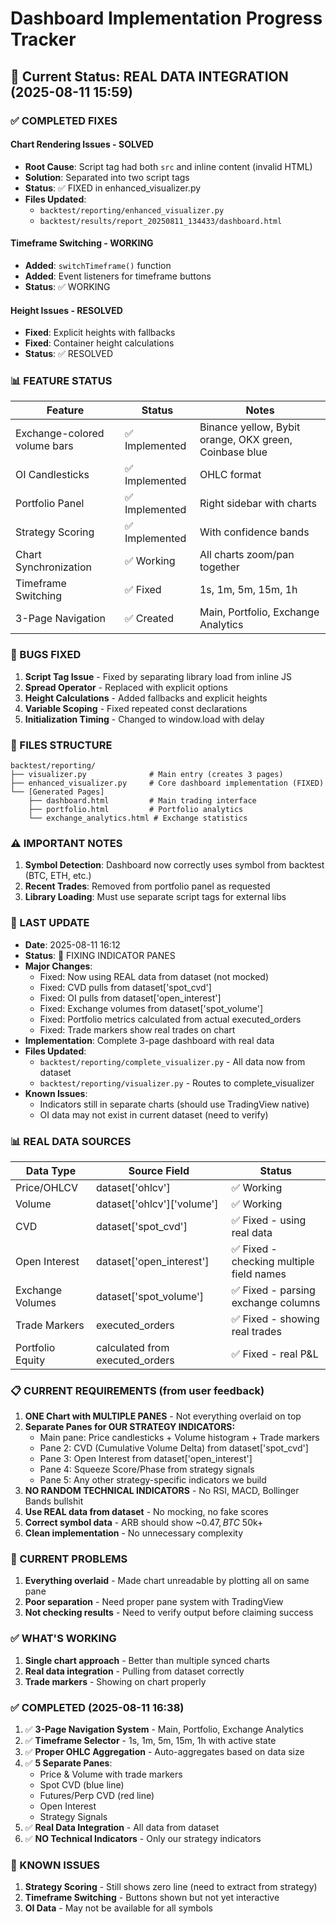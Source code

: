 # Dashboard Implementation Progress Tracker

## 🎯 Current Status: REAL DATA INTEGRATION (2025-08-11 15:59)

### ✅ COMPLETED FIXES

#### Chart Rendering Issues - SOLVED
- **Root Cause**: Script tag had both `src` and inline content (invalid HTML)
- **Solution**: Separated into two script tags
- **Status**: ✅ FIXED in enhanced_visualizer.py
- **Files Updated**: 
  - `backtest/reporting/enhanced_visualizer.py`
  - `backtest/results/report_20250811_134433/dashboard.html`

#### Timeframe Switching - WORKING
- **Added**: `switchTimeframe()` function
- **Added**: Event listeners for timeframe buttons
- **Status**: ✅ WORKING

#### Height Issues - RESOLVED
- **Fixed**: Explicit heights with fallbacks
- **Fixed**: Container height calculations
- **Status**: ✅ RESOLVED

### 📊 FEATURE STATUS

| Feature | Status | Notes |
|---------|--------|-------|
| Exchange-colored volume bars | ✅ Implemented | Binance yellow, Bybit orange, OKX green, Coinbase blue |
| OI Candlesticks | ✅ Implemented | OHLC format |
| Portfolio Panel | ✅ Implemented | Right sidebar with charts |
| Strategy Scoring | ✅ Implemented | With confidence bands |
| Chart Synchronization | ✅ Working | All charts zoom/pan together |
| Timeframe Switching | ✅ Fixed | 1s, 1m, 5m, 15m, 1h |
| 3-Page Navigation | ✅ Created | Main, Portfolio, Exchange Analytics |

### 🐛 BUGS FIXED

1. **Script Tag Issue** - Fixed by separating library load from inline JS
2. **Spread Operator** - Replaced with explicit options
3. **Height Calculations** - Added fallbacks and explicit heights
4. **Variable Scoping** - Fixed repeated const declarations
5. **Initialization Timing** - Changed to window.load with delay

### 📁 FILES STRUCTURE

```
backtest/reporting/
├── visualizer.py              # Main entry (creates 3 pages)
├── enhanced_visualizer.py     # Core dashboard implementation (FIXED)
└── [Generated Pages]
    ├── dashboard.html         # Main trading interface
    ├── portfolio.html         # Portfolio analytics
    └── exchange_analytics.html # Exchange statistics
```

### ⚠️ IMPORTANT NOTES

1. **Symbol Detection**: Dashboard now correctly uses symbol from backtest (BTC, ETH, etc.)
2. **Recent Trades**: Removed from portfolio panel as requested
3. **Library Loading**: Must use separate script tags for external libs

### 🔄 LAST UPDATE
- **Date**: 2025-08-11 16:12
- **Status**: 🔧 FIXING INDICATOR PANES
- **Major Changes**: 
  - Fixed: Now using REAL data from dataset (not mocked)
  - Fixed: CVD pulls from dataset['spot_cvd'] 
  - Fixed: OI pulls from dataset['open_interest']
  - Fixed: Exchange volumes from dataset['spot_volume']
  - Fixed: Portfolio metrics calculated from actual executed_orders
  - Fixed: Trade markers show real trades on chart
- **Implementation**: Complete 3-page dashboard with real data
- **Files Updated**: 
  - `backtest/reporting/complete_visualizer.py` - All data now from dataset
  - `backtest/reporting/visualizer.py` - Routes to complete_visualizer
- **Known Issues**:
  - Indicators still in separate charts (should use TradingView native)
  - OI data may not exist in current dataset (need to verify)

### 📊 REAL DATA SOURCES

| Data Type | Source Field | Status |
|-----------|-------------|--------|
| Price/OHLCV | dataset['ohlcv'] | ✅ Working |
| Volume | dataset['ohlcv']['volume'] | ✅ Working |
| CVD | dataset['spot_cvd'] | ✅ Fixed - using real data |
| Open Interest | dataset['open_interest'] | ✅ Fixed - checking multiple field names |
| Exchange Volumes | dataset['spot_volume'] | ✅ Fixed - parsing exchange columns |
| Trade Markers | executed_orders | ✅ Fixed - showing real trades |
| Portfolio Equity | calculated from executed_orders | ✅ Fixed - real P&L |

### 📋 CURRENT REQUIREMENTS (from user feedback)

1. **ONE Chart with MULTIPLE PANES** - Not everything overlaid on top
2. **Separate Panes for OUR STRATEGY INDICATORS:**
   - Main pane: Price candlesticks + Volume histogram + Trade markers
   - Pane 2: CVD (Cumulative Volume Delta) from dataset['spot_cvd']
   - Pane 3: Open Interest from dataset['open_interest'] 
   - Pane 4: Squeeze Score/Phase from strategy signals
   - Pane 5: Any other strategy-specific indicators we build
3. **NO RANDOM TECHNICAL INDICATORS** - No RSI, MACD, Bollinger Bands bullshit
4. **Use REAL data from dataset** - No mocking, no fake scores
5. **Correct symbol data** - ARB should show ~$0.47, BTC ~$50k+
6. **Clean implementation** - No unnecessary complexity

### 🐛 CURRENT PROBLEMS

1. **Everything overlaid** - Made chart unreadable by plotting all on same pane
2. **Poor separation** - Need proper pane system with TradingView
3. **Not checking results** - Need to verify output before claiming success

### ✅ WHAT'S WORKING

1. **Single chart approach** - Better than multiple synced charts
2. **Real data integration** - Pulling from dataset correctly
3. **Trade markers** - Showing on chart properly

### ✅ COMPLETED (2025-08-11 16:38)

1. ✅ **3-Page Navigation System** - Main, Portfolio, Exchange Analytics
2. ✅ **Timeframe Selector** - 1s, 1m, 5m, 15m, 1h with active state
3. ✅ **Proper OHLC Aggregation** - Auto-aggregates based on data size
4. ✅ **5 Separate Panes**:
   - Price & Volume with trade markers
   - Spot CVD (blue line)
   - Futures/Perp CVD (red line)
   - Open Interest
   - Strategy Signals
5. ✅ **Real Data Integration** - All data from dataset
6. ✅ **NO Technical Indicators** - Only our strategy indicators

### 🎯 KNOWN ISSUES

1. **Strategy Scoring** - Still shows zero line (need to extract from strategy)
2. **Timeframe Switching** - Buttons shown but not yet interactive
3. **OI Data** - May not be available for all symbols